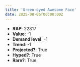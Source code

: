 ```yaml
---
title: 'Green-eyed Awesome Face'
date: 2025-08-06T00:00:00Z
---
```

- **RAP**: 22317
- **Value**: -1
- **Demand level**: -1
- **Trend**: -1
- **Projected?**: True
- **Hyped?**: True
- **Rare?**: True
